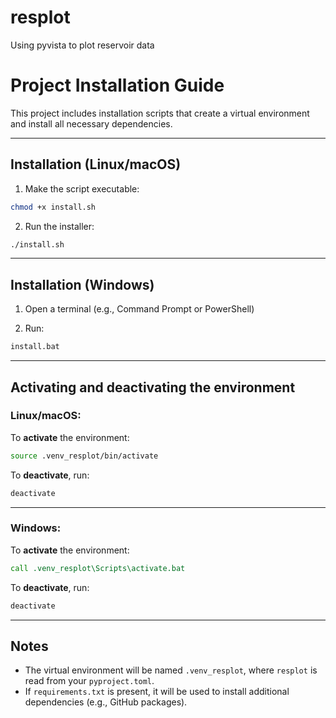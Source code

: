 # resplot
Using pyvista to plot reservoir data

# Project Installation Guide

This project includes installation scripts that create a virtual environment and install all necessary dependencies.

---

## Installation (Linux/macOS)

1. Make the script executable:
```bash
chmod +x install.sh
```

2. Run the installer:
```bash
./install.sh
```

---

## Installation (Windows)

1. Open a terminal (e.g., Command Prompt or PowerShell)

2. Run:
```bat
install.bat
```

---

## Activating and deactivating the environment

### Linux/macOS:

To **activate** the environment:
```bash
source .venv_resplot/bin/activate
```

To **deactivate**, run:
```bash
deactivate
```

---

### Windows:

To **activate** the environment:
```bat
call .venv_resplot\Scripts\activate.bat
```

To **deactivate**, run:
```bat
deactivate
```

---

## Notes

- The virtual environment will be named `.venv_resplot`, where `resplot` is read from your `pyproject.toml`.
- If `requirements.txt` is present, it will be used to install additional dependencies (e.g., GitHub packages).
